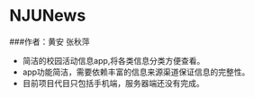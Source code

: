 # NJUNews
###作者：黄安   张秋萍
- 简洁的校园活动信息app,将各类信息分类方便查看。
- app功能简洁，需要依赖丰富的信息来源渠道保证信息的完整性。
- 目前项目代目只包括手机端，服务器端还没有完成。
